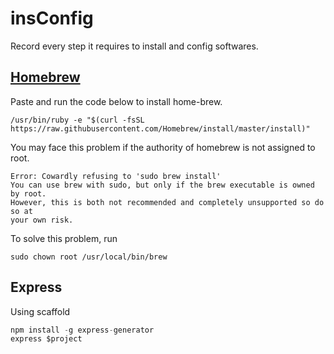 # insConfig
Record every step it requires to install and config softwares.

## [Homebrew](http://brew.sh/)

Paste and run the code below to install home-brew.

```shell
/usr/bin/ruby -e "$(curl -fsSL https://raw.githubusercontent.com/Homebrew/install/master/install)"
```

You may face this problem if the authority of homebrew is not assigned to root.

```shell
Error: Cowardly refusing to 'sudo brew install'
You can use brew with sudo, but only if the brew executable is owned by root.
However, this is both not recommended and completely unsupported so do so at
your own risk.
```

To solve this problem, run

```shell
sudo chown root /usr/local/bin/brew
```

## Express

Using scaffold

```javascript
npm install -g express-generator
express $project
```


